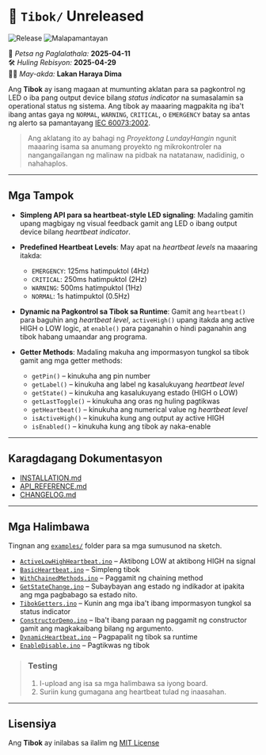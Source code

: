 # 📖 `Tibok/` Unreleased
![Release](https://img.shields.io/github/v/release/LakanHaraya/Tibok?include_prereleases)
![Malapamantayan](https://img.shields.io/badge/malapamantayan-LNDH--0051-purple)

📅 *Petsa ng Paglalathala:* **2025-04-11**   
🛠️ *Huling Rebisyon:* **2025-04-29**  
👨‍💻 *May-akda:* **Lakan Haraya Dima**  

Ang **Tibok** ay isang magaan at mumunting aklatan para sa
pagkontrol ng LED o iba pang output device bilang *status indicator* na
sumasalamin sa operational status ng sistema. Ang tibok ay maaaring magpakita ng
iba't ibang antas gaya ng `NORMAL`, `WARNING`, `CRITICAL`, o `EMERGENCY` batay sa antas ng alerto sa pamantayang
[IEC 60073:2002](https://webstore.iec.ch/en/publication/587).

> Ang aklatang ito ay bahagi ng *Proyektong LundayHangin* ngunit
> maaaring isama sa anumang proyekto ng mikrokontroler na
> nangangailangan ng malinaw na pidbak na natatanaw, nadidinig, o
> nahahaplos.

---

## Mga Tampok

- **Simpleng API para sa heartbeat-style LED signaling**: Madaling gamitin upang magbigay ng visual feedback gamit ang LED o ibang output device bilang *heartbeat indicator*.

- **Predefined Heartbeat Levels**: May apat na *heartbeat levels* na maaaring itakda:
  - `EMERGENCY`: 125ms hatimpuktol (4Hz)
  - `CRITICAL`: 250ms hatimpuktol (2Hz)
  - `WARNING`: 500ms hatimpuktol (1Hz)
  - `NORMAL`: 1s hatimpuktol (0.5Hz)

- **Dynamic na Pagkontrol sa Tibok sa Runtime**: Gamit ang `heartbeat()`
para baguhin ang *heartbeat level*, `activeHigh()` upang itakda ang
active HIGH o LOW logic, at `enable()` para paganahin o hindi
paganahin ang tibok habang umaandar ang programa.

- **Getter Methods**: Madaling makuha ang impormasyon tungkol sa tibok gamit ang mga getter methods:
  - `getPin()` – kinukuha ang pin number
  - `getLabel()` – kinukuha ang label ng kasalukuyang *heartbeat level*
  - `getState()` – kinukuha ang kasalukuyang estado (HIGH o LOW)
  - `getLastToggle()` – kinukuha ang oras ng huling pagtikwas
  - `getHeartbeat()` – kinukuha ang numerical value ng *heartbeat level*
  - `isActiveHigh()` – kinukuha kung ang output ay active HIGH
  - `isEnabled()` – kinukuha kung ang tibok ay naka-enable

---

## Karagdagang Dokumentasyon

- [INSTALLATION.md](docs/INSTALLATION.md)
- [API_REFERENCE.md](docs/API_REFERENCE.md)
- [CHANGELOG.md](docs/CHANGELOG.md)

---

## Mga Halimbawa

Tingnan ang [`examples/`](examples/) folder para sa mga sumusunod na sketch.

- [`ActiveLowHighHeartbeat.ino`](examples/ActiveLowHighHeartbeat/ActiveLowHighHeartbeat.ino) – Aktibong LOW at aktibong HIGH na signal
- [`BasicHeartbeat.ino`](examples/BasicHeartbeat/BasicHeartbeat.ino) – Simpleng tibok
- [`WithChainedMethods.ino`](examples/WithChainedMethods/WithChainedMethods.ino) – Paggamit ng chaining method
- [`GetStateChange.ino`](examples/GetStateChange/GetStateChange.ino) – Subaybayan ang estado ng indikador at ipakita ang mga pagbabago sa estado nito.
- [`TibokGetters.ino`](examples/TibokGetters/TibokGetters.ino) – Kunin ang mga iba't ibang impormasyon tungkol sa status indicator
- [`ConstructorDemo.ino`](examples/ConstructorDemo/ConstructorDemo.ino) – Iba't ibang paraan ng paggamit ng constructor gamit ang magkakaibang bilang ng argumento.
- [`DynamicHeartbeat.ino`](examples/DynamicHeartbeat/DynamicHeartbeat.ino) – Pagpapalit ng tibok sa runtime
- [`EnableDisable.ino`](examples/EnableDisable/EnableDisable.ino) – Pagtikwas ng tibok

> ### Testing
> 1. I-upload ang isa sa mga halimbawa sa iyong board.
> 2. Suriin kung gumagana ang heartbeat tulad ng inaasahan.

---

## Lisensiya

Ang **Tibok** ay inilabas sa ilalim ng [MIT License](LICENSE)